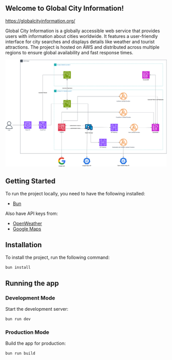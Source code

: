 ## Welcome to Global City Information!

https://globalcityinformation.org/

Global City Information is a globally accessible web service that provides users with information about cities worldwide. It features a user-friendly interface for city searches and displays details like weather and tourist attractions. The project is hosted on AWS and distributed across multiple regions to ensure global availability and fast response times.

![Diagram](Global%20City%20Information.drawio.png)

## Getting Started

To run the project locally, you need to have the following installed:

- [Bun](https://bun.sh/)

Also have API keys from:

- [OpenWeather](https://openweathermap.org/)
- [Google Maps](https://developers.google.com/maps)

## Installation

To install the project, run the following command:

```bash
bun install
```

## Running the app

### Development Mode

Start the development server:

```bash
bun run dev
```

### Production Mode

Build the app for production:

```bash
bun run build
```

